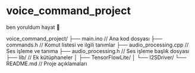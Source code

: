 # voice_command_project
ben yoruldum hayat 🥲

voice_command_project/
├── main.ino                // Ana kod dosyası
├── commands.h              // Komut listesi ve ilgili tanımlar
├── audio_processing.cpp    // Ses işleme ve tanıma
├── audio_processing.h      // Ses işleme başlık dosyası
├── lib/                    // Ek kütüphaneler
│   ├── TensorFlowLite/
│   └── I2SDriver/
└── README.md               // Proje açıklamaları



